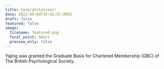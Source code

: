 ```yaml
---
title: Congratulations!
date: 2022-09-04T15:55:57.899Z
draft: false
featured: false
image:
  filename: featured.png
  focal_point: Smart
  preview_only: false
---
```

Yajing was granted the Graduate Basis for Chartered Membership (GBC) of The British Psychological Society.